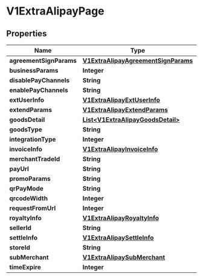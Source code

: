 
# V1ExtraAlipayPage

## Properties
Name | Type | Description | Notes
------------ | ------------- | ------------- | -------------
**agreementSignParams** | [**V1ExtraAlipayAgreementSignParams**](V1ExtraAlipayAgreementSignParams.md) |  |  [optional]
**businessParams** | **Integer** |  |  [optional]
**disablePayChannels** | **String** |  |  [optional]
**enablePayChannels** | **String** |  |  [optional]
**extUserInfo** | [**V1ExtraAlipayExtUserInfo**](V1ExtraAlipayExtUserInfo.md) |  |  [optional]
**extendParams** | [**V1ExtraAlipayExtendParams**](V1ExtraAlipayExtendParams.md) |  |  [optional]
**goodsDetail** | [**List&lt;V1ExtraAlipayGoodsDetail&gt;**](V1ExtraAlipayGoodsDetail.md) |  |  [optional]
**goodsType** | **String** |  |  [optional]
**integrationType** | **Integer** |  |  [optional]
**invoiceInfo** | [**V1ExtraAlipayInvoiceInfo**](V1ExtraAlipayInvoiceInfo.md) |  |  [optional]
**merchantTradeId** | **String** |  |  [optional]
**payUrl** | **String** |  |  [optional]
**promoParams** | **String** |  |  [optional]
**qrPayMode** | **String** |  |  [optional]
**qrcodeWidth** | **Integer** |  |  [optional]
**requestFromUrl** | **Integer** |  |  [optional]
**royaltyInfo** | [**V1ExtraAlipayRoyaltyInfo**](V1ExtraAlipayRoyaltyInfo.md) |  |  [optional]
**sellerId** | **String** |  |  [optional]
**settleInfo** | [**V1ExtraAlipaySettleInfo**](V1ExtraAlipaySettleInfo.md) |  |  [optional]
**storeId** | **String** |  |  [optional]
**subMerchant** | [**V1ExtraAlipaySubMerchant**](V1ExtraAlipaySubMerchant.md) |  |  [optional]
**timeExpire** | **Integer** |  |  [optional]



